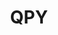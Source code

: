 ---
ee_id_thing:
site:
type:
inv_num: 2021-002
add_credit:
url: 2021-002
title: QPY
year: '2021'
display_year: '2021'
medium: 'Score for DYI home printer on Post-it, or freehand rendering. '
dims: Variable
pitch:
ps:
live_url:
youtube:
related_code:
imgs: qpy-2021-002-web-za--JRzW.jpg
subheading:
download:
commission:
related:
layout: things-i-made
---